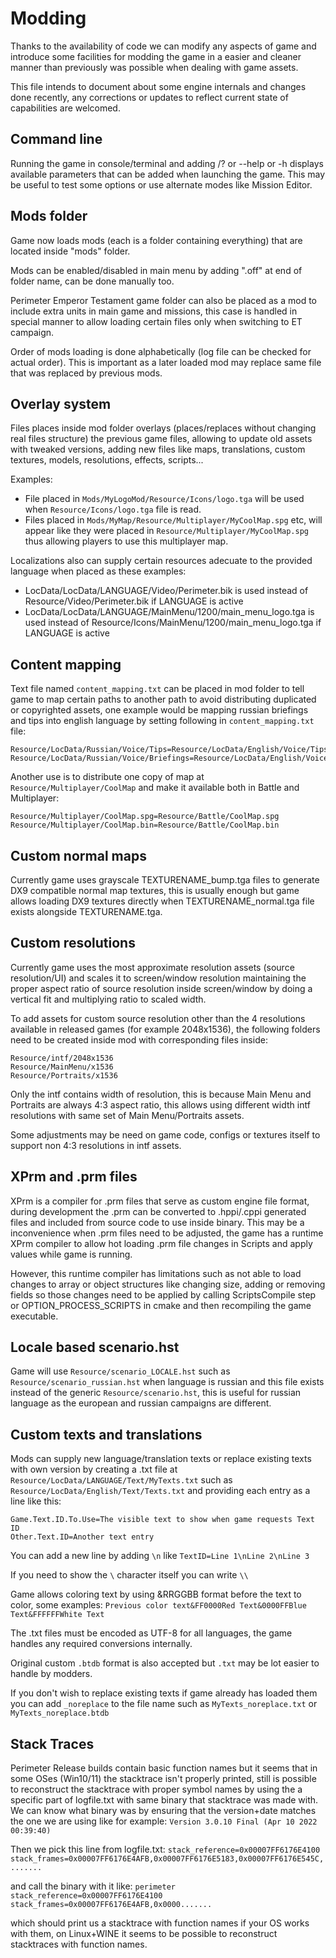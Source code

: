 # Modding

Thanks to the availability of code we can modify any aspects of game and introduce some facilities for modding the game
in a easier and cleaner manner than previously was possible when dealing with game assets.

This file intends to document about some engine internals and changes done recently, any corrections or 
updates to reflect current state of capabilities are welcomed.

## Command line

Running the game in console/terminal and adding /? or --help or -h displays available parameters that can be added
when launching the game. This may be useful to test some options or use alternate modes like Mission Editor.

## Mods folder

Game now loads mods (each is a folder containing everything) that are located inside "mods" folder.

Mods can be enabled/disabled in main menu by adding ".off" at end of folder name, can be done manually too.

Perimeter Emperor Testament game folder can also be placed as a mod to include extra units in main game and missions,
this case is handled in special manner to allow loading certain files only when switching to ET campaign.

Order of mods loading is done alphabetically (log file can be checked for actual order). This is important as a later
loaded mod may replace same file that was replaced by previous mods.

## Overlay system

Files places inside mod folder overlays (places/replaces without changing real files structure) the previous
game files, allowing to update old assets with tweaked versions, adding new files like maps, translations,
custom textures, models, resolutions, effects, scripts...

Examples:

- File placed in `Mods/MyLogoMod/Resource/Icons/logo.tga` will be used when `Resource/Icons/logo.tga` file is read.
- Files placed in `Mods/MyMap/Resource/Multiplayer/MyCoolMap.spg` etc, will appear like they were placed in 
  `Resource/Multiplayer/MyCoolMap.spg` thus allowing players to use this multiplayer map.

Localizations also can supply certain resources adecuate to the provided language when placed as these examples:
- LocData/LocData/LANGUAGE/Video/Perimeter.bik is used instead of Resource/Video/Perimeter.bik if LANGUAGE is active
- LocData/LocData/LANGUAGE/MainMenu/1200/main_menu_logo.tga is used instead of Resource/Icons/MainMenu/1200/main_menu_logo.tga if LANGUAGE is active

## Content mapping

Text file named `content_mapping.txt` can be placed in mod folder to tell game to map certain paths to another path
to avoid distributing duplicated or copyrighted assets, one example would be mapping russian briefings and tips into
english language by setting following in `content_mapping.txt` file:
```
Resource/LocData/Russian/Voice/Tips=Resource/LocData/English/Voice/Tips
Resource/LocData/Russian/Voice/Briefings=Resource/LocData/English/Voice/Briefings
```

Another use is to distribute one copy of map at `Resource/Multiplayer/CoolMap` and make it available both in Battle and
Multiplayer:
```
Resource/Multiplayer/CoolMap.spg=Resource/Battle/CoolMap.spg
Resource/Multiplayer/CoolMap.bin=Resource/Battle/CoolMap.bin
```

## Custom normal maps

Currently game uses grayscale TEXTURENAME_bump.tga files to generate DX9 compatible normal map textures, this is usually
enough but game allows loading DX9 textures directly when TEXTURENAME_normal.tga file exists alongside TEXTURENAME.tga.

## Custom resolutions

Currently game uses the most approximate resolution assets (source resolution/UI) and scales it to screen/window
resolution maintaining the proper aspect ratio of source resolution inside screen/window by doing a vertical fit and
multiplying ratio to scaled width.

To add assets for custom source resolution other than the 4 resolutions available in released games
(for example 2048x1536), the following folders need to be created inside mod with corresponding files inside:
```
Resource/intf/2048x1536
Resource/MainMenu/x1536
Resource/Portraits/x1536
```

Only the intf contains width of resolution, this is because Main Menu and Portraits are always 4:3 aspect ratio, this
allows using different width intf resolutions with same set of Main Menu/Portraits assets.

Some adjustments may be need on game code, configs or textures itself to support non 4:3 resolutions in intf assets.

## XPrm and .prm files

XPrm is a compiler for .prm files that serve as custom engine file format, during development the .prm can be converted
to .hppi/.cppi generated files and included from source code to use inside binary. This may be a inconvenience when
.prm files need to be adjusted, the game has a runtime XPrm compiler to allow hot loading .prm file changes in Scripts
and apply values while game is running.

However, this runtime compiler has limitations such as not able to load changes to array or object structures like
changing size, adding or removing fields so those changes need to be applied by calling ScriptsCompile step or
OPTION_PROCESS_SCRIPTS in cmake and then recompiling the game executable.

## Locale based scenario.hst

Game will use `Resource/scenario_LOCALE.hst` such as `Resource/scenario_russian.hst` when language is russian and this
file exists instead of the generic `Resource/scenario.hst`, this is useful for russian language as the european and
russian campaigns are different.

## Custom texts and translations

Mods can supply new language/translation texts or replace existing texts with own version by creating a .txt file at
`Resource/LocData/LANGUAGE/Text/MyTexts.txt` such as `Resource/LocData/English/Text/Texts.txt` and providing each entry
as a line like this:
```
Game.Text.ID.To.Use=The visible text to show when game requests Text ID
Other.Text.ID=Another text entry
```

You can add a new line by adding `\n` like `TextID=Line 1\nLine 2\nLine 3`

If you need to show the ` \ ` character itself you can write `\\`

Game allows coloring text by using &RRGGBB format before the text to color, some examples:
`Previous color text&FF0000Red Text&0000FFBlue Text&FFFFFFWhite Text`

The .txt files must be encoded as UTF-8 for all languages, the game handles any required conversions internally.

Original custom `.btdb` format is also accepted but `.txt` may be lot easier to handle by modders.

If you don't wish to replace existing texts if game already has loaded them you can add `_noreplace` to the file name
such as `MyTexts_noreplace.txt` or `MyTexts_noreplace.btdb` 

## Stack Traces

Perimeter Release builds contain basic function names but it seems that in some OSes (Win10/11) the stacktrace
isn't properly printed, still is possible to reconstruct the stacktrace with proper symbol names by using the
a specific part of logfile.txt with same binary that stacktrace was made with. We can know what binary was by ensuring
that the version+date matches the one we are using like for example: `Version 3.0.10 Final (Apr 10 2022 00:39:40)`

Then we pick this line from logfile.txt:
`stack_reference=0x00007FF6176E4100 stack_frames=0x00007FF6176E4AFB,0x00007FF6176E5183,0x00007FF6176E545C,.......`

and call the binary with it like:
`perimeter stack_reference=0x00007FF6176E4100 stack_frames=0x00007FF6176E4AFB,0x0000.......`

which should print us a stacktrace with function names if your OS works with them, on Linux+WINE it seems to be possible
to reconstruct stacktraces with function names.
